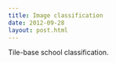 ```yaml
---
title: Image classification
date: 2012-09-28
layout: post.html
---
```

Tile-base school classification.


